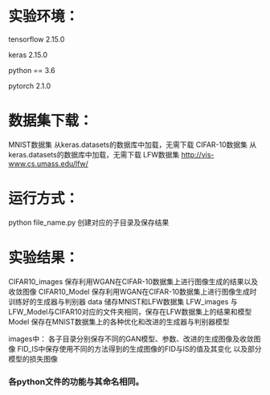 # 实验环境：

tensorflow 2.15.0

keras 2.15.0

python == 3.6 

pytorch 2.1.0

# 数据集下载：

MNIST数据集 从keras.datasets的数据库中加载，无需下载 
CIFAR-10数据集 从keras.datasets的数据库中加载，无需下载 
LFW数据集 http://vis-www.cs.umass.edu/lfw/

# 运行方式：

python file_name.py 
创建对应的子目录及保存结果

# 实验结果：

CIFAR10_images 保存利用WGAN在CIFAR-10数据集上进行图像生成的结果以及收敛图像
CIFAR10_Model 保存利用WGAN在CIFAR-10数据集上进行图像生成时训练好的生成器与判别器
data 储存MNIST和LFW数据集
LFW_images 与LFW_Model与CIFAR10对应的文件夹相同，保存在LFW数据集上的结果和模型
Model 保存在MNIST数据集上的各种优化和改进的生成器与判别器模型

images中：
各子目录分别保存不同的GAN模型、参数、改进的生成图像及收敛图像
FID_IS中保存使用不同的方法得到的生成图像的FID与IS的值及其变化
以及部分模型的损失图像

### 各python文件的功能与其命名相同。